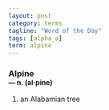 ```yaml
---
layout: post
category: terms
tagline: "Word of the Day"
tags: [alpha_a]
term: alpine
---
```


<h3>Alpine<br/> <small>&mdash; n. (al<span>&middot;</span>pine)</small></h3>
<p><ol><li>an Alabamian tree</li>
</ol></p>
